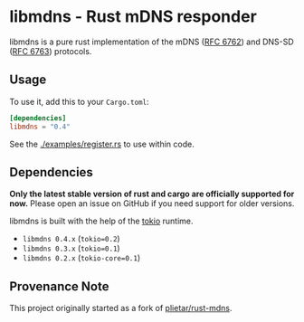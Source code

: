 # libmdns - Rust mDNS responder

libmdns is a pure rust implementation of the mDNS ([RFC 6762]) and DNS-SD ([RFC 6763]) protocols.

[RFC 6762]: https://tools.ietf.org/html/rfc6762
[RFC 6763]: https://tools.ietf.org/html/rfc6763

## Usage

To use it, add this to your `Cargo.toml`:

```toml
[dependencies]
libmdns = "0.4"
```

See the [./examples/register.rs](example) to use within code.

## Dependencies

**Only the latest stable version of rust and cargo are officially supported for now.**
Please open an issue on GitHub if you need support for older versions.

libmdns is built with the help of the [tokio](https://github.com/tokio-rs/tokio) runtime.

* `libmdns 0.4.x` (`tokio=0.2`)
* `libmdns 0.3.x` (`tokio=0.1`)
* `libmdns 0.2.x` (`tokio-core=0.1`)

## Provenance Note
This project originally started as a fork of [plietar/rust-mdns](https://github.com/plietar/rust-mdns).
